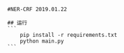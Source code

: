 
    #NER-CRF 2019.01.22
	
	## 运行
    ```
        pip install -r requirements.txt
        python main.py
    ```
    